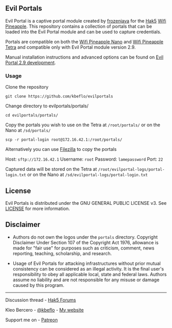 ## Evil Portals

Evil Portal is a captive portal module created by [frozenjava](https://github.com/frozenjava) for the [Hak5](https://www.hak5.org/) [Wifi Pineapple](https://www.wifipineapple.com/). This repository contains a collection of portals that can be loaded into the Evil Portal module and can be used to capture credentials. 

Portals are compatible on both the [Wifi Pineapple Nano](http://hakshop.myshopify.com/products/wifi-pineapple?variant=81044992) and [Wifi Pineapple Tetra](http://hakshop.myshopify.com/products/wifi-pineapple?variant=11303845317) and compatible only with Evil Portal module version 2.9.

Manual installation instructions and advanced options can be found on [Evil Portal 2.9 development](https://github.com/frozenjava/EvilPortalNano/tree/development).

### Usage
Clone the repository

    git clone https://github.com/kbeflo/evilportals

Change directory to evilportals/portals/

    cd evilportals/portals/

Copy the portals you wish to use on the Tetra at `/root/portals/` or on the Nano at `/sd/portals/`

    scp -r portal-login root@172.16.42.1:/root/portals/

Alternatively you can use [Filezilla](https://filezilla-project.org/) to copy the portals

Host: `sftp://172.16.42.1` Username: `root` Password: `lamepassword` Port: `22`  

Captured data will be stored on the Tetra at `/root/evilportal-logs/portal-login.txt` or on the Nano at `/sd/evilportal-logs/portal-login.txt`

## License
Evil Portals is distributed under the GNU GENERAL PUBLIC LICENSE v3. See [LICENSE](https://github.com/kbeflo/evilportals/blob/master/LICENSE) for more information.

## Disclaimer
* Authors do not own the logos under the `portals` directory. Copyright Disclaimer Under Section 107 of the Copyright Act 1976, allowance is made for "fair use" for purposes such as criticism, comment, news reporting, teaching, scholarship, and research.

* Usage of Evil Portals for attacking infrastructures without prior mutual consistency can be considered as an illegal activity. It is the final user's responsibility to obey all applicable local, state and federal laws. Authors assume no liability and are not responsible for any misuse or damage caused by this program.

---

Discussion thread - [Hak5 Forums](https://forums.hak5.org/index.php?/topic/39856-evil-portals/)

Kleo Bercero - [@kbeflo](https://twitter.com/kbeflo) - [My website](https://kerberos.me/)

Support me on - [Patreon](https://www.patreon.com/kbeflo)

